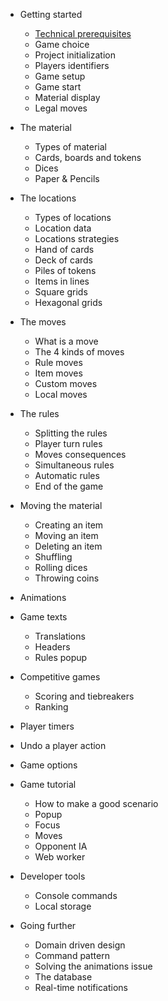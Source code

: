 - Getting started
  - [Technical prerequisites](technical-prerequisites.md)
  - Game choice
  - Project initialization
  - Players identifiers
  - Game setup
  - Game start
  - Material display
  - Legal moves

- The material
  - Types of material
  - Cards, boards and tokens
  - Dices
  - Paper & Pencils

- The locations
  - Types of locations
  - Location data
  - Locations strategies
  - Hand of cards
  - Deck of cards
  - Piles of tokens
  - Items in lines
  - Square grids
  - Hexagonal grids

- The moves
  - What is a move
  - The 4 kinds of moves
  - Rule moves
  - Item moves
  - Custom moves
  - Local moves

- The rules
  - Splitting the rules
  - Player turn rules
  - Moves consequences
  - Simultaneous rules
  - Automatic rules
  - End of the game

- Moving the material
  - Creating an item
  - Moving an item
  - Deleting an item
  - Shuffling
  - Rolling dices
  - Throwing coins

- Animations

- Game texts
  - Translations
  - Headers
  - Rules popup

- Competitive games
  - Scoring and tiebreakers
  - Ranking

- Player timers

- Undo a player action

- Game options

- Game tutorial
  - How to make a good scenario
  - Popup
  - Focus
  - Moves
  - Opponent IA
  - Web worker

- Developer tools
  - Console commands
  - Local storage

- Going further
  - Domain driven design
  - Command pattern
  - Solving the animations issue
  - The database
  - Real-time notifications